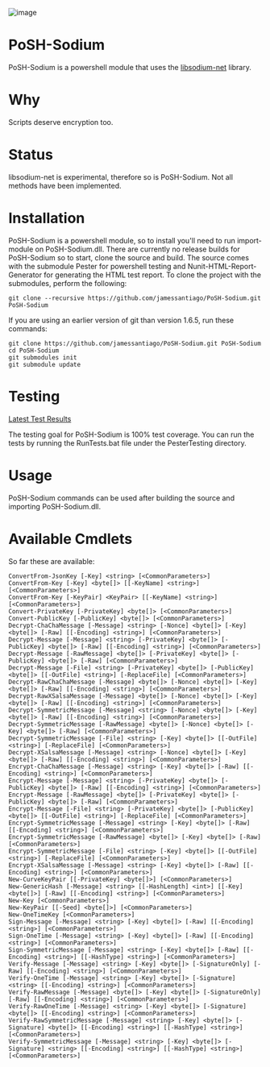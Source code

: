 ![image](/blob/master/Demo.gif?raw=true)

PoSH-Sodium
===========

PoSH-Sodium is a powershell module that uses the [libsodium-net](https://github.com/adamcaudill/libsodium-net) library.

Why
===

Scripts deserve encryption too.

Status
======

libsodium-net is experimental, therefore so is PoSH-Sodium.  Not all methods have been implemented.

Installation
============

PoSH-Sodium is a powershell module, so to install you'll need to run import-module on PoSH-Sodium.dll.  There are currently no release builds for PoSH-Sodium so to start, clone the source and build.  The source comes with the submodule Pester for powershell testing and Nunit-HTML-Report-Generator for generating the HTML test report.  To clone the project with the submodules, perform the following:

    git clone --recursive https://github.com/jamessantiago/PoSH-Sodium.git PoSH-Sodium

If you are using an earlier version of git than version 1.6.5, run these commands:

    git clone https://github.com/jamessantiago/PoSH-Sodium.git PoSH-Sodium
    cd PoSH-Sodium
    git submodules init
    git submodule update

Testing
=======

[Latest Test Results](http://htmlpreview.github.io/?https://github.com/jamessantiago/PoSH-Sodium/blob/master/PesterTesting/LastTestResults.html)

The testing goal for PoSH-Sodium is 100% test coverage.  You can run the tests by running the RunTests.bat file under the PesterTesting directory.

Usage
=====

PoSH-Sodium commands can be used after building the source and importing PoSH-Sodium.dll.

Available Cmdlets
=================

So far these are available:

    ConvertFrom-JsonKey [-Key] <string> [<CommonParameters>]
    ConvertFrom-Key [-Key] <byte[]> [[-KeyName] <string>] [<CommonParameters>]
    ConvertFrom-Key [-KeyPair] <KeyPair> [[-KeyName] <string>] [<CommonParameters>]
    Convert-PrivateKey [-PrivateKey] <byte[]> [<CommonParameters>]
    Convert-PublicKey [-PublicKey] <byte[]> [<CommonParameters>]
    Decrypt-ChaChaMessage [-Message] <string> [-Nonce] <byte[]> [-Key] <byte[]> [-Raw] [[-Encoding] <string>] [<CommonParameters>]
    Decrypt-Message [-Message] <string> [-PrivateKey] <byte[]> [-PublicKey] <byte[]> [-Raw] [[-Encoding] <string>] [<CommonParameters>]
    Decrypt-Message [-RawMessage] <byte[]> [-PrivateKey] <byte[]> [-PublicKey] <byte[]> [-Raw] [<CommonParameters>]
    Decrypt-Message [-File] <string> [-PrivateKey] <byte[]> [-PublicKey] <byte[]> [[-OutFile] <string>] [-ReplaceFile] [<CommonParameters>]
    Decrypt-RawChaChaMessage [-Message] <byte[]> [-Nonce] <byte[]> [-Key] <byte[]> [-Raw] [[-Encoding] <string>] [<CommonParameters>]
    Decrypt-RawXSalsaMessage [-Message] <byte[]> [-Nonce] <byte[]> [-Key] <byte[]> [-Raw] [[-Encoding] <string>] [<CommonParameters>]
    Decrypt-SymmetricMessage [-Message] <string> [-Nonce] <byte[]> [-Key] <byte[]> [-Raw] [[-Encoding] <string>] [<CommonParameters>]
    Decrypt-SymmetricMessage [-RawMessage] <byte[]> [-Nonce] <byte[]> [-Key] <byte[]> [-Raw] [<CommonParameters>]
    Decrypt-SymmetricMessage [-File] <string> [-Key] <byte[]> [[-OutFile] <string>] [-ReplaceFile] [<CommonParameters>]
    Decrypt-XSalsaMessage [-Message] <string> [-Nonce] <byte[]> [-Key] <byte[]> [-Raw] [[-Encoding] <string>] [<CommonParameters>]
    Encrypt-ChaChaMessage [-Message] <string> [-Key] <byte[]> [-Raw] [[-Encoding] <string>] [<CommonParameters>]
    Encrypt-Message [-Message] <string> [-PrivateKey] <byte[]> [-PublicKey] <byte[]> [-Raw] [[-Encoding] <string>] [<CommonParameters>]
    Encrypt-Message [-RawMessage] <byte[]> [-PrivateKey] <byte[]> [-PublicKey] <byte[]> [-Raw] [<CommonParameters>]
    Encrypt-Message [-File] <string> [-PrivateKey] <byte[]> [-PublicKey] <byte[]> [[-OutFile] <string>] [-ReplaceFile] [<CommonParameters>]
    Encrypt-SymmetricMessage [-Message] <string> [-Key] <byte[]> [-Raw] [[-Encoding] <string>] [<CommonParameters>]
    Encrypt-SymmetricMessage [-RawMessage] <byte[]> [-Key] <byte[]> [-Raw] [<CommonParameters>]
    Encrypt-SymmetricMessage [-File] <string> [-Key] <byte[]> [[-OutFile] <string>] [-ReplaceFile] [<CommonParameters>]
    Encrypt-XSalsaMessage [-Message] <string> [-Key] <byte[]> [-Raw] [[-Encoding] <string>] [<CommonParameters>]
    New-CurveKeyPair [[-PrivateKey] <byte[]>] [<CommonParameters>]
    New-GenericHash [-Message] <string> [[-HashLength] <int>] [[-Key] <byte[]>] [-Raw] [[-Encoding] <string>] [<CommonParameters>]
    New-Key [<CommonParameters>]
    New-KeyPair [[-Seed] <byte[]>] [<CommonParameters>]
    New-OneTimeKey [<CommonParameters>]
    Sign-Message [-Message] <string> [-Key] <byte[]> [-Raw] [[-Encoding] <string>] [<CommonParameters>]
    Sign-OneTime [-Message] <string> [-Key] <byte[]> [-Raw] [[-Encoding] <string>] [<CommonParameters>]
    Sign-SymmetricMessage [-Message] <string> [-Key] <byte[]> [-Raw] [[-Encoding] <string>] [[-HashType] <string>] [<CommonParameters>]
    Verify-Message [-Message] <string> [-Key] <byte[]> [-SignatureOnly] [-Raw] [[-Encoding] <string>] [<CommonParameters>]
    Verify-OneTime [-Message] <string> [-Key] <byte[]> [-Signature] <string> [[-Encoding] <string>] [<CommonParameters>]
    Verify-RawMessage [-Message] <byte[]> [-Key] <byte[]> [-SignatureOnly] [-Raw] [[-Encoding] <string>] [<CommonParameters>]
    Verify-RawOneTime [-Message] <string> [-Key] <byte[]> [-Signature] <byte[]> [[-Encoding] <string>] [<CommonParameters>]
    Verify-RawSymmetricMessage [-Message] <string> [-Key] <byte[]> [-Signature] <byte[]> [[-Encoding] <string>] [[-HashType] <string>] [<CommonParameters>]
    Verify-SymmetricMessage [-Message] <string> [-Key] <byte[]> [-Signature] <string> [[-Encoding] <string>] [[-HashType] <string>] [<CommonParameters>]
